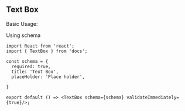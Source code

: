 
## Text Box

Basic Usage:


<!-- import React from 'react';
import { TextBox } from 'docs';

export default () => <TextBox />; -->


Using schema

```tsx
import React from 'react';
import { TextBox } from 'docs';

const schema = {
  required: true,
  title: 'Text Box',
  placeHolder: 'Place holder',
  
}

export default () => <TextBox schema={schema} validateImmediately={true}/>;
```


<API></API>

